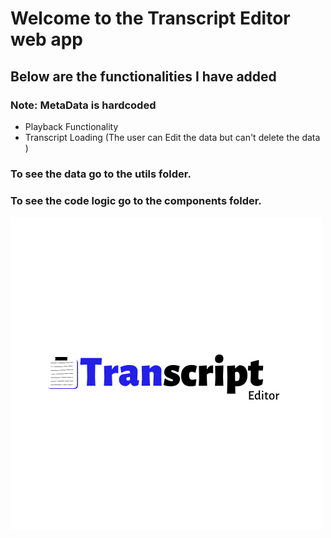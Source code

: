 # Welcome to the Transcript Editor web app

## Below are the functionalities I have added
### Note: MetaData is hardcoded

*  Playback Functionality
*  Transcript Loading (The user can Edit the data but can't delete the data )

  ### To see the data go to the utils folder.
  ### To see the code logic go to the components folder.
![Alt text](src/images/logo.png)


